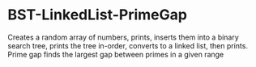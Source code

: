 # BST-LinkedList-PrimeGap
Creates a random array of numbers, prints, inserts them into a binary search tree, prints the tree in-order, converts to a linked list, then prints. Prime gap finds the largest gap between primes in a given range

